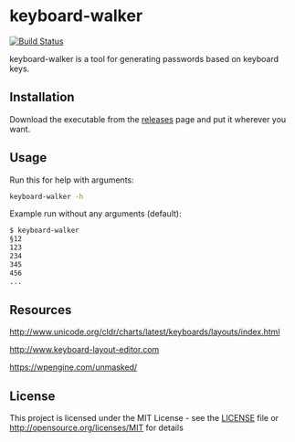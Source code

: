 # keyboard-walker

[![Build Status](https://travis-ci.com/Merik88/keyboard-walker.svg?branch=master)](https://travis-ci.com/Merik88/keyboard-walker)

keyboard-walker is a tool for generating passwords based on keyboard keys.

## Installation

Download the executable from the [releases](https://github.com/Merik88/keyboard-walker/releases) page and put it wherever you want.

## Usage

Run this for help with arguments:

```bash
keyboard-walker -h
```

Example run without any arguments (default):

```bash
$ keyboard-walker
§12
123
234
345
456
...
```

## Resources

<http://www.unicode.org/cldr/charts/latest/keyboards/layouts/index.html>

<http://www.keyboard-layout-editor.com>

<https://wpengine.com/unmasked/>

## License

This project is licensed under the MIT License - see the [LICENSE](LICENSE.txt) file or <http://opensource.org/licenses/MIT> for details